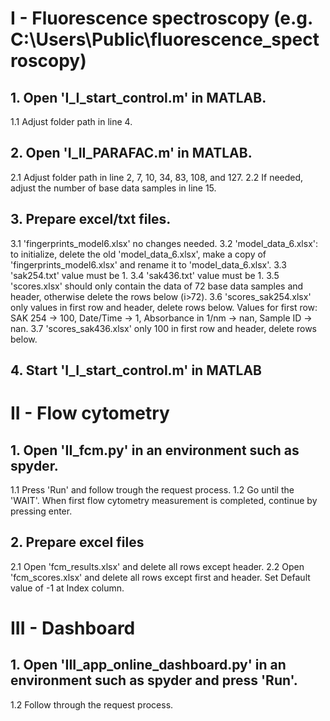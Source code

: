 # I - Fluorescence spectroscopy (e.g. C:\Users\Public\fluorescence_spectroscopy)

## 1. Open 'I_I_start_control.m' in MATLAB.
1.1 Adjust folder path in line 4.

## 2. Open 'I_II_PARAFAC.m' in MATLAB.
2.1 Adjust folder path in line 2, 7, 10, 34, 83, 108, and 127.
2.2 If needed, adjust the number of base data samples in line 15.

## 3. Prepare excel/txt files.
3.1 'fingerprints_model6.xlsx' no changes needed.
3.2 'model_data_6.xlsx': to initialize, delete the old 'model_data_6.xlsx', make a copy of 'fingerprints_model6.xlsx' and rename it to 'model_data_6.xlsx'.
3.3 'sak254.txt' value must be 1.
3.4 'sak436.txt' value must be 1.
3.5 'scores.xlsx' should only contain the data of 72 base data samples and header, otherwise delete the rows below (i>72).
3.6 'scores_sak254.xlsx' only values in first row and header, delete rows below. Values for first row: SAK 254 -> 100, Date/Time -> 1, Absorbance in 1/nm -> nan, Sample ID -> nan.
3.7 'scores_sak436.xlsx' only 100 in first row and header, delete rows below.

## 4. Start 'I_I_start_control.m' in MATLAB


# II - Flow cytometry

## 1. Open 'II_fcm.py' in an environment such as spyder.
1.1 Press 'Run' and follow trough the request process.
1.2 Go until the 'WAIT'. When first flow cytometry measurement is completed, continue by pressing enter.

## 2. Prepare excel files
2.1 Open 'fcm_results.xlsx' and delete all rows except header.
2.2 Open 'fcm_scores.xlsx' and delete all rows except first and header. Set Default value of -1 at Index column.


# III - Dashboard

## 1. Open 'III_app_online_dashboard.py' in an environment such as spyder and press 'Run'.
1.2 Follow through the request process.